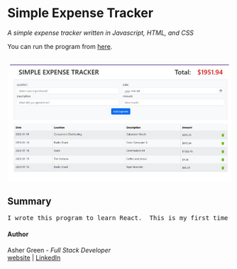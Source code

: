 # **Simple Expense Tracker**

*A simple expense tracker written in Javascript, HTML, and CSS*

You can run the program from [here](https://ashergreen82.github.io/Expense-Tracker/).
<br /><br />

![screenshot](/src/images/exepense_tracker_screenshot.jpg/)

## **Summary**

<pre>
I wrote this program to learn React.  This is my first time ever using a framework.  It was an experience learning it's intracacies, so mcuh so, that at some point I was wondering why we even have frameworks.
</pre>

#### **Author**

Asher Green - *Full Stack Developer* \
[website](http://ashergreen.ca) | [LinkedIn](https://www.linkedin.com/in/asher-green-6a96551/)

